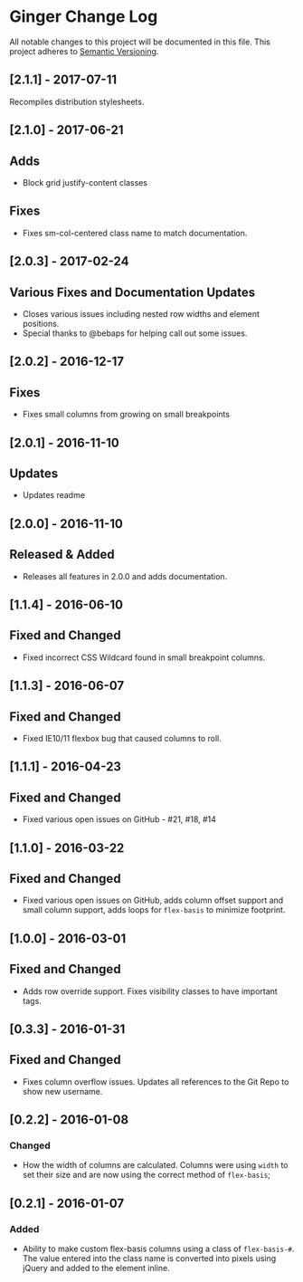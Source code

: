 # Ginger Change Log #
All notable changes to this project will be documented in this file.
This project adheres to [Semantic Versioning](http://semver.org/).

## [2.1.1] - 2017-07-11
Recompiles distribution stylesheets.

## [2.1.0] - 2017-06-21
## Adds
- Block grid justify-content classes
## Fixes
- Fixes sm-col-centered class name to match documentation.

## [2.0.3] - 2017-02-24
## Various Fixes and Documentation Updates
- Closes various issues including nested row widths and element positions.
- Special thanks to @bebaps for helping call out some issues.

## [2.0.2] - 2016-12-17
## Fixes
- Fixes small columns from growing on small breakpoints

## [2.0.1] - 2016-11-10
## Updates
- Updates readme

## [2.0.0] - 2016-11-10
## Released & Added
- Releases all features in 2.0.0 and adds documentation.

## [1.1.4] - 2016-06-10
## Fixed and Changed
- Fixed incorrect CSS Wildcard found in small breakpoint columns.

## [1.1.3] - 2016-06-07
## Fixed and Changed
- Fixed IE10/11 flexbox bug that caused columns to roll.

## [1.1.1] - 2016-04-23
## Fixed and Changed
- Fixed various open issues on GitHub - #21, #18, #14

## [1.1.0] - 2016-03-22
## Fixed and Changed
- Fixed various open issues on GitHub, adds column offset support and small column support, adds loops for `flex-basis` to minimize footprint.

## [1.0.0] - 2016-03-01
## Fixed and Changed
- Adds row override support. Fixes visibility classes to have important tags.

## [0.3.3] - 2016-01-31
## Fixed and Changed
- Fixes column overflow issues. Updates all references to the Git Repo to show new
username.

## [0.2.2] - 2016-01-08
### Changed
- How the width of columns are calculated. Columns were using `width` to set their
size and are now using the correct method of `flex-basis`;

## [0.2.1] - 2016-01-07
### Added
- Ability to make custom flex-basis columns using a class of `flex-basis-#`. The
value entered into the class name is converted into pixels using jQuery and added
to the element inline.
